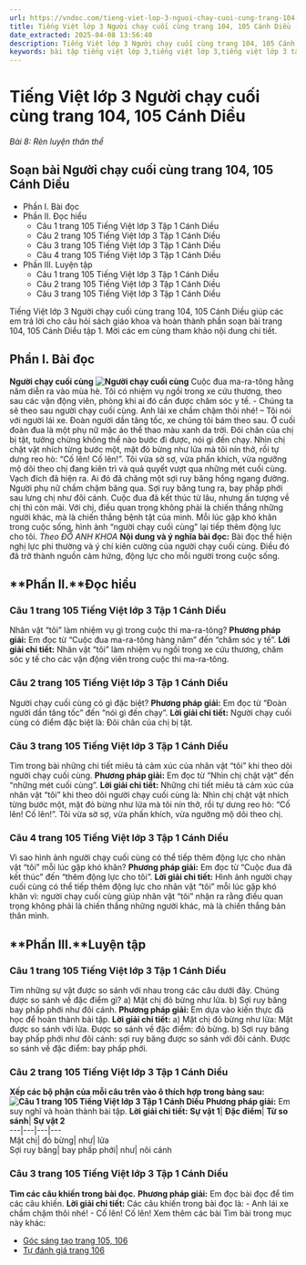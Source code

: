 ```yaml
---
url: https://vndoc.com/tieng-viet-lop-3-nguoi-chay-cuoi-cung-trang-104-105-canh-dieu-271235
title: Tiếng Việt lớp 3 Người chạy cuối cùng trang 104, 105 Cánh Diều - Bài 8: Rèn luyện thân thể - VnDoc.com
date_extracted: 2025-04-08 13:56:40
description: Tiếng Việt lớp 3 Người chạy cuối cùng trang 104, 105 Cánh Diều là tài liệu hữu ích, giúp học sinh dễ dàng trả lời câu hỏi và làm bài tập Tiếng Việt lớp 3. Mời các em tham khảo Soạn bài Tiếng Việt lớp 3 tập 1.
keywords: bài tập tiếng việt lớp 3,tiếng việt lớp 3,tiếng việt lớp 3 tập 1,bài tập tiếng việt lớp 3 tập 1,tiếng việt 3 tập 1,tiếng việt lớp 3 cánh diều,tiếng việt 3 cánh diều,tiếng việt lớp 3 tập 1 cánh diều,tiếng việt lớp 3 cd,tiếng việt 3 cánh diều tập 1,Người chạy cuối cùng trang 104 tập 1,Người chạy cuối cùng trang 104 cánh diều,soạn bài Người chạy cuối cùng trang 104 cánh diều
---
```


# Tiếng Việt lớp 3 Người chạy cuối cùng trang 104, 105 Cánh Diều
 _Bài 8: Rèn luyện thân thể_
## Soạn bài Người chạy cuối cùng trang 104, 105 Cánh Diều
  * Phần I. Bài đọc
  * Phần II. Đọc hiểu
    * Câu 1 trang 105 Tiếng Việt lớp 3 Tập 1 Cánh Diều
    * Câu 2 trang 105 Tiếng Việt lớp 3 Tập 1 Cánh Diều
    * Câu 3 trang 105 Tiếng Việt lớp 3 Tập 1 Cánh Diều
    * Câu 4 trang 105 Tiếng Việt lớp 3 Tập 1 Cánh Diều
  * Phần III. Luyện tập
    * Câu 1 trang 105 Tiếng Việt lớp 3 Tập 1 Cánh Diều
    * Câu 2 trang 105 Tiếng Việt lớp 3 Tập 1 Cánh Diều
    * Câu 3 trang 105 Tiếng Việt lớp 3 Tập 1 Cánh Diều

Tiếng Việt lớp 3 Người chạy cuối cùng trang 104, 105 Cánh Diều giúp các em trả lời cho câu hỏi  sách giáo khoa và hoàn thành phần soạn bài trang 104, 105 Cánh Diều tập 1. Mời các em cùng tham khảo nội dung chi tiết.
## Phần I. Bài đọc
**Người chạy cuối cùng**
**![Người chạy cuối cùng](https://i.vdoc.vn/data/image/2022/07/19/tieng-viet-lop-3-nguoi-chay-cuoi-cung-trang-104-105-canh-dieu-1.jpg)**
Cuộc đua ma-ra-tông hằng năm diễn ra vào mùa hè. Tôi có nhiệm vụ ngồi trong xe cứu thương, theo sau các vận động viên, phòng khi ai đó cần được chăm sóc y tế.
\- Chúng ta sẽ theo sau người chạy cuối cùng. Anh lái xe chầm chậm thôi nhé\! – Tôi nói với người lái xe.
Đoàn người dần tăng tốc, xe chúng tôi bám theo sau. Ở cuối đoàn đua là một phụ nữ mặc áo thể thao màu xanh da trời. Đôi chân của chị bị tật, tưởng chừng không thể nào bước đi được, nói gì đến chạy. Nhìn chị chật vật nhích từng bước một, mặt đỏ bừng như lửa mà tôi nín thở, rồi tự dưng reo hò: “Cố lên\! Cố lên\!”. Tôi vừa sờ sợ, vừa phấn khích, vừa ngưỡng mộ dõi theo chị đang kiên trì và quả quyết vượt qua những mét cuối cùng.
Vạch đích đã hiện ra. Ai đó đã chăng một sợi ruy băng hồng ngang đường. Người phụ nữ chầm chậm băng qua. Sợi ruy băng tung ra, bay phấp phới sau lưng chị như đôi cánh.
Cuộc đua đã kết thúc từ lâu, nhưng ấn tượng về chị thì còn mãi. Với chị, điều quan trọng không phải là chiến thắng những người khác, mà là chiến thắng bệnh tật của mình. Mỗi lúc gặp khó khăn trong cuộc sống, hình ảnh “người chạy cuối cùng” lại tiếp thêm động lực cho tôi.
_Theo ĐỖ ANH KHOA_
**Nội dung và ý nghĩa bài đọc:** Bài đọc thể hiện nghị lực phi thường và ý chí kiên cường của người chạy cuối cùng. Điều đó đã trở thành nguồn cảm hứng, động lực cho mỗi người trong cuộc sống.
## **Phần II.****Đọc hiểu**
### **Câu 1 trang 105 Tiếng Việt lớp 3 Tập 1 Cánh Diều**
Nhân vật “tôi” làm nhiệm vụ gì trong cuộc thi ma-ra-tông?
**Phương pháp giải:**
Em đọc từ “Cuộc đua ma-ra-tông hàng năm” đến “chăm sóc y tế”.
**Lời giải chi tiết:**
Nhân vật “tôi” làm nhiệm vụ ngồi trong xe cứu thương, chăm sóc y tế cho các vận động viên trong cuộc thi ma-ra-tông.
### **Câu 2 trang 105 Tiếng Việt lớp 3 Tập 1 Cánh Diều**
Người chạy cuối cùng có gì đặc biệt?
**Phương pháp giải:**
Em đọc từ “Đoàn người dần tăng tốc” đến “nói gì đến chạy”.
**Lời giải chi tiết:**
Người chạy cuối cùng có điểm đặc biệt là: Đôi chân của chị bị tật.
### **Câu 3 trang 105 Tiếng Việt lớp 3 Tập 1 Cánh Diều**
Tìm trong bài những chi tiết miêu tả cảm xúc của nhân vật “tôi” khi theo dõi người chạy cuối cùng.
**Phương pháp giải:**
Em đọc từ “Nhìn chị chật vật” đến “những mét cuối cùng”.
**Lời giải chi tiết:**
Những chi tiết miêu tả cảm xúc của nhân vật “tôi” khi theo dõi người chạy cuối cùng là: Nhìn chị chật vật nhích từng bước một, mặt đỏ bừng như lửa mà tôi nín thở, rồi tự dưng reo hò: “Cố lên\! Cố lên\!”. Tôi vừa sờ sợ, vừa phấn khích, vừa ngưỡng mộ dõi theo chị.
### **Câu 4 trang 105 Tiếng Việt lớp 3 Tập 1 Cánh Diều**
Vì sao hình ảnh người chạy cuối cùng có thể tiếp thêm động lực cho nhân vật “tôi” mỗi lúc gặp khó khăn?
**Phương pháp giải:**
Em đọc từ “Cuộc đua đã kết thúc” đến “thêm động lực cho tôi”.
**Lời giải chi tiết:**
Hình ảnh người chạy cuối cùng có thể tiếp thêm động lực cho nhân vật “tôi” mỗi lúc gặp khó khăn vì: người chạy cuối cùng giúp nhân vật “tôi” nhận ra rằng điều quan trọng không phải là chiến thắng những người khác, mà là chiến thắng bản thân mình.
## **Phần III.****Luyện tập**
### **Câu 1 trang 105 Tiếng Việt lớp 3 Tập 1 Cánh Diều**
Tìm những sự vật được so sánh với nhau trong các câu dưới đây. Chúng được so sánh về đặc điểm gì?
a\) Mặt chị đỏ bừng như lửa.
b\) Sợi ruy băng bay phấp phới như đôi cánh.
**Phương pháp giải:**
Em dựa vào kiến thực đã học để hoàn thành bài tập.
**Lời giải chi tiết:**
a\) Mặt chị đỏ bừng như lửa: Mặt được so sánh với lửa. Được so sánh về đặc điểm: đỏ bừng.
b\) Sợi ruy băng bay phấp phới như đôi cánh: sợi ruy băng được so sánh với đôi cánh. Được so sánh về đặc điểm: bay phấp phới.
### **Câu 2 trang 105 Tiếng Việt lớp 3 Tập 1 Cánh Diều**
**Xếp các bộ phận của mỗi câu trên vào ô thích hợp trong bảng sau:**
**![Câu 1 trang 105 Tiếng Việt lớp 3 Tập 1 Cánh Diều](https://i.vdoc.vn/data/image/2022/07/19/nguoi-chay-cuoi-cung-trang-104-105-1.png)**
**Phương pháp giải:**
Em suy nghĩ và hoàn thành bài tập.
**Lời giải chi tiết:**
**Sự vật 1**| **Đặc điểm**| **Từ so sánh**| **Sự vật 2**  
---|---|---|---  
Mặt chị| đỏ bừng| như| lửa  
Sợi ruy băng| bay phấp phới| như| nôi cánh  
### **Câu 3 trang 105 Tiếng Việt lớp 3 Tập 1 Cánh Diều**
**Tìm các câu khiến trong bài đọc.**
**Phương pháp giải:**
Em đọc bài đọc để tìm các câu khiến.
**Lời giải chi tiết:**
Các câu khiến trong bài đọc là:
\- Anh lái xe chầm chậm thôi nhé\!
\- Cố lên\! Cố lên\!
Xem thêm các bài Tìm bài trong mục này khác:
  * [Góc sáng tạo trang 105, 106](</goc-sang-tao-trang-105-106-tieng-viet-lop-3-tap-1-canh-dieu-271239>)
  * [Tự đánh giá trang 106](</tu-danh-gia-trang-106-tieng-viet-lop-3-tap-1-canh-dieu-271242>)

